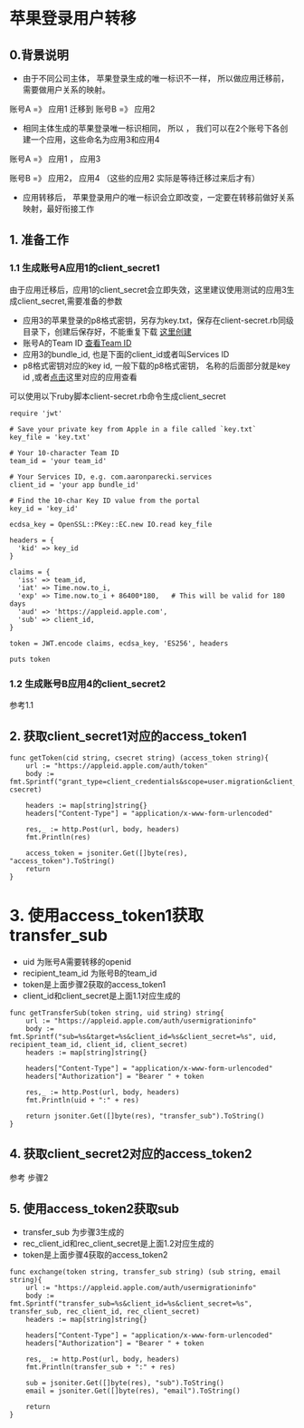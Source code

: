 # 苹果登录用户转移

## 0.背景说明

* 由于不同公司主体， 苹果登录生成的唯一标识不一样， 所以做应用迁移前， 需要做用户关系的映射。

账号A  =》 应用1   迁移到  账号B =》 应用2

* 相同主体生成的苹果登录唯一标识相同， 所以 ， 我们可以在2个账号下各创建一个应用，这些命名为应用3和应用4

账号A  =》 应用1 ， 应用3

账号B =》 应用2， 应用4 （这些的应用2  实际是等待迁移过来后才有）

* 应用转移后， 苹果登录用户的唯一标识会立即改变，一定要在转移前做好关系映射，最好衔接工作


## 1. 准备工作

### 1.1 生成账号A应用1的client_secret1

由于应用迁移后，应用1的client_secret会立即失效，这里建议使用测试的应用3生成client_secret,需要准备的参数

*  应用3的苹果登录的p8格式密钥，另存为key.txt，保存在client-secret.rb同级目录下，创建后保存好，不能重复下载  [这里创建](https://developer.apple.com/account/resources/authkeys/list)
* 账号A的Team ID  [查看Team ID](https://developer.apple.com/account/#/membership)
* 应用3的bundle_id, 也是下面的client_id或者叫Services ID
* p8格式密钥对应的key id, 一般下载的p8格式密钥， 名称的后面部分就是key id ,或者[点击](https://developer.apple.com/account/resources/authkeys/review/)这里对应的应用查看

可以使用以下ruby脚本client-secret.rb命令生成client_secret

```
require 'jwt'

# Save your private key from Apple in a file called `key.txt`
key_file = 'key.txt'

# Your 10-character Team ID
team_id = 'your team_id'

# Your Services ID, e.g. com.aaronparecki.services
client_id = 'your app bundle_id'

# Find the 10-char Key ID value from the portal
key_id = 'key_id'

ecdsa_key = OpenSSL::PKey::EC.new IO.read key_file

headers = {
  'kid' => key_id
}

claims = {
  'iss' => team_id,
  'iat' => Time.now.to_i,
  'exp' => Time.now.to_i + 86400*180,   # This will be valid for 180 days
  'aud' => 'https://appleid.apple.com',
  'sub' => client_id,
}

token = JWT.encode claims, ecdsa_key, 'ES256', headers

puts token

```

### 1.2 生成账号B应用4的client_secret2

参考1.1



## 2. 获取client_secret1对应的access_token1

```
func getToken(cid string, csecret string) (access_token string){
	url := "https://appleid.apple.com/auth/token"
	body := fmt.Sprintf("grant_type=client_credentials&scope=user.migration&client_id=%s&client_secret=%s",cid, csecret)

	headers := map[string]string{}
	headers["Content-Type"] = "application/x-www-form-urlencoded"

	res,_ := http.Post(url, body, headers)
	fmt.Println(res)

	access_token = jsoniter.Get([]byte(res), "access_token").ToString()
	return
}
```

# 3. 使用access_token1获取transfer_sub

* uid 为账号A需要转移的openid
* recipient_team_id  为账号B的team_id
* token是上面步骤2获取的access_token1
* client_id和client_secret是上面1.1对应生成的

```
func getTransferSub(token string, uid string) string{
	url := "https://appleid.apple.com/auth/usermigrationinfo"
	body := fmt.Sprintf("sub=%s&target=%s&client_id=%s&client_secret=%s", uid, recipient_team_id, client_id, client_secret)
	headers := map[string]string{}

	headers["Content-Type"] = "application/x-www-form-urlencoded"
	headers["Authorization"] = "Bearer " + token

	res,_ := http.Post(url, body, headers)
	fmt.Println(uid + ":" + res)

	return jsoniter.Get([]byte(res), "transfer_sub").ToString()
}
```

## 4. 获取client_secret2对应的access_token2

参考 步骤2

## 5. 使用access_token2获取sub

* transfer_sub  为步骤3生成的
* rec_client_id和rec_client_secret是上面1.2对应生成的
* token是上面步骤4获取的access_token2

```
func exchange(token string, transfer_sub string) (sub string, email string){
	url := "https://appleid.apple.com/auth/usermigrationinfo"
	body := fmt.Sprintf("transfer_sub=%s&client_id=%s&client_secret=%s", transfer_sub, rec_client_id, rec_client_secret)
	headers := map[string]string{}

	headers["Content-Type"] = "application/x-www-form-urlencoded"
	headers["Authorization"] = "Bearer " + token

	res,_ := http.Post(url, body, headers)
	fmt.Println(transfer_sub + ":" + res)

	sub = jsoniter.Get([]byte(res), "sub").ToString()
	email = jsoniter.Get([]byte(res), "email").ToString()

	return
}
```

